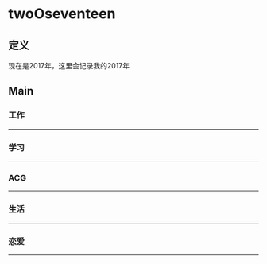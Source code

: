 # twoOseventeen
## 定义  
现在是2017年，这里会记录我的2017年

## Main  
### 工作

---
### 学习

---
### ACG

---
### 生活

---
### 恋爱

---
